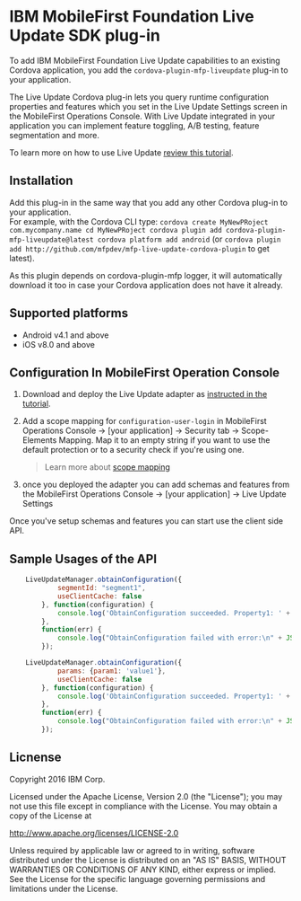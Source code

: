 # IBM MobileFirst Foundation Live Update SDK plug-in
To add IBM MobileFirst Foundation Live Update capabilities to an existing Cordova application, you add the `cordova-plugin-mfp-liveupdate` plug-in to your application.

The Live Update Cordova plug-in lets you query runtime configuration properties and features which you set in the Live Update Settings screen in the MobileFirst Operations Console. With Live Update integrated in your application you can implement feature toggling, A/B testing, feature segmentation and more.

To learn more on how to use Live Update [review this tutorial](https://mobilefirstplatform.ibmcloud.com/tutorials/en/foundation/8.0/using-the-mfpf-sdk/live-update/).

## Installation
Add this plug-in in the same way that you add any other Cordova plug-in to your application.  
For example, with the Cordova CLI type: 
`cordova create MyNewPRoject com.mycompany.name
cd MyNewPRoject
cordova plugin add cordova-plugin-mfp-liveupdate@latest
cordova platform add android`
(or `cordova plugin add http://github.com/mfpdev/mfp-live-update-cordova-plugin` to get latest).

As this plugin depends on cordova-plugin-mfp logger, it will automatically download it too in case your Cordova application does not have it already.

## Supported platforms
- Android v4.1 and above
- iOS v8.0 and above

## Configuration In MobileFirst Operation Console
1. Download and deploy the Live Update adapter as [instructed in the tutorial](https://mobilefirstplatform.ibmcloud.com/tutorials/en/foundation/8.0/using-the-mfpf-sdk/live-update/#adding-live-update-to-mobilefirst-server).

2. Add a scope mapping for `configuration-user-login` in MobileFirst Operations Console → [your application] → Security tab → Scope-Elements Mapping. Map it to an empty string if you want to use the
default protection or to a security check if you're using one.

	> Learn more about [scope mapping](https://mobilefirstplatform.ibmcloud.com/tutorials/en/foundation/8.0/authentication-and-security/authorization-concepts/#scope-mapping)

3. once you deployed the adapter you can add schemas and features from the MobileFirst Operations Console → [your application] → Live Update Settings

Once you've setup schemas and features you can start use the client side API.

## Sample Usages of the API

```javascript
    LiveUpdateManager.obtainConfiguration({
            segmentId: "segment1",
            useClientCache: false
        }, function(configuration) {
            console.log('ObtainConfiguration succeeded. Property1: ' + JSON.stringify(configuration.properties.property1));
        },
        function(err) {
            console.log("ObtainConfiguration failed with error:\n" + JSON.stringify(err));
        });

    LiveUpdateManager.obtainConfiguration({
            params: {param1: 'value1'},
            useClientCache: false
        }, function(configuration) {
            console.log('ObtainConfiguration succeeded. Property1: ' + JSON.stringify(configuration.properties.property1));
        },
        function(err) {
            console.log("ObtainConfiguration failed with error:\n" + JSON.stringify(err));
        });
```

## Licnense
Copyright 2016 IBM Corp.

Licensed under the Apache License, Version 2.0 (the "License"); you may not use this file except in compliance with the License. You may obtain a copy of the License at

http://www.apache.org/licenses/LICENSE-2.0

Unless required by applicable law or agreed to in writing, software distributed under the License is distributed on an "AS IS" BASIS, WITHOUT WARRANTIES OR CONDITIONS OF ANY KIND, either express or implied. See the License for the specific language governing permissions and limitations under the License.
